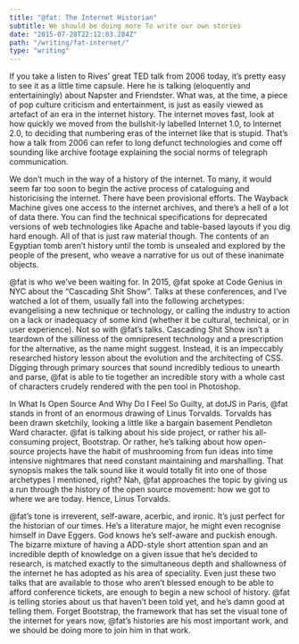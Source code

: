 ```yaml
---
title: "@fat: The Internet Historian"
subtitle: We should be doing more To write our own stories
date: "2015-07-28T22:12:03.284Z"
path: "/writing/fat-internet/"
type: "writing"
---
```


If you take a listen to Rives’ great TED talk from 2006 today, it’s pretty easy to see it as a little time capsule. Here he is talking (eloquently and entertainingly) about Napster and Friendster. What was, at the time, a piece of pop culture criticism and entertainment, is just as easily viewed as artefact of an era in the internet history. The internet moves fast, look at how quickly we moved from the bullshit-ly labelled Internet 1.0, to Internet 2.0, to deciding that numbering eras of the internet like that is stupid. That’s how a talk from 2006 can refer to long defunct technologies and come off sounding like archive footage explaining the social norms of telegraph communication.

We don’t much in the way of a history of the internet. To many, it would seem far too soon to begin the active process of cataloguing and historicising the internet. There have been provisional efforts. The Wayback Machine gives one access to the internet archives, and there’s a hell of a lot of data there. You can find the technical specifications for deprecated versions of web technologies like Apache and table-based layouts if you dig hard enough. All of that is just raw material though. The contents of an Egyptian tomb aren’t history until the tomb is unsealed and explored by the people of the present, who weave a narrative for us out of these inanimate objects.

@fat is who we’ve been waiting for. In 2015, @fat spoke at Code Genius in NYC about the “Cascading Shit Show”. Talks at these conferences, and I’ve watched a lot of them, usually fall into the following archetypes: evangelising a new technique or technology, or calling the industry to action on a lack or inadequacy of some kind (whether it be cultural, technical, or in user experience). Not so with @fat’s talks. Cascading Shit Show isn’t a teardown of the silliness of the omnipresent technology and a prescription for the alternative, as the name might suggest. Instead, it is an impeccably researched history lesson about the evolution and the architecting of CSS. Digging through primary sources that sound incredibly tedious to unearth and parse, @fat is able to tie together an incredible story with a whole cast of characters crudely rendered with the pen tool in Photoshop.

In What Is Open Source And Why Do I Feel So Guilty, at dotJS in Paris, @fat stands in front of an enormous drawing of Linus Torvalds. Torvalds has been drawn sketchily, looking a little like a bargain basement Pendleton Ward character. @fat is talking about his side project, or rather his all-consuming project, Bootstrap. Or rather, he’s talking about how open-source projects have the habit of mushrooming from fun ideas into time intensive nightmares that need constant maintaining and marshalling. That synopsis makes the talk sound like it would totally fit into one of those archetypes I mentioned, right? Nah, @fat approaches the topic by giving us a run through the history of the open source movement: how we got to where we are today. Hence, Linus Torvalds.

@fat’s tone is irreverent, self-aware, acerbic, and ironic. It’s just perfect for the historian of our times. He’s a literature major, he might even recognise himself in Dave Eggers. God knows he’s self-aware and puckish enough. The bizarre mixture of having a ADD-style short attention span and an incredible depth of knowledge on a given issue that he’s decided to research, is matched exactly to the simultaneous depth and shallowness of the internet he has adopted as his area of speciality. Even just these two talks that are available to those who aren’t blessed enough to be able to afford conference tickets, are enough to begin a new school of history. @fat is telling stories about us that haven’t been told yet, and he’s damn good at telling them. Forget Bootstrap, the framework that has set the visual tone of the internet for years now, @fat’s histories are his most important work, and we should be doing more to join him in that work.
